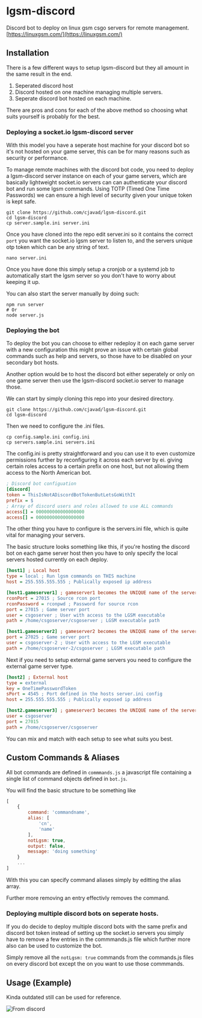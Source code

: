 # lgsm-discord

Discord bot to deploy on linux gsm csgo servers for remote management. [https://linuxgsm.com/](https://linuxgsm.com/)

## Installation

There is a few different ways to setup lgsm-discord but they all amount in the same result in the end.

1. Seperated discord host
2. Discord hosted on one machine managing multiple servers.
3. Seperate discord bot hosted on each machine.

There are pros and cons for each of the above method so choosing what suits yourself is probably for the best.

### Deploying a socket.io lgsm-discord server

With this model you have a seperate host machine for your discord bot so it's not hosted on your game server, this can be for many reasons such as security or performance.

To manage remote machines with the discord bot code, you need to deploy a lgsm-discord server instance on each of your game servers, which are basically lightweight socket.io servers can can authenticate your discord bot and run some lgsm commands. Using TOTP (Timed One Time Passwords) we can ensure a high level of security given your unique token is kept safe.

    git clone https://github.com/cjavad/lgsm-discord.git
    cd lgsm-discord
    cp server.sample.ini server.ini

Once you have cloned into the repo edit server.ini so it contains the correct `port` you want the socket.io lgsm server to listen to, and the servers unique otp token which can be any string of text.

    nano server.ini

Once you have done this simply setup a cronjob or a systemd job to automatically start the lgsm server so you don't have to worry about keeping it up.

You can also start the server manually by doing such:

    npm run server
    # Or
    node server.js

### Deploying the bot

To deploy the bot you can choose to either redeploy it on each game server with a new configuration this might prove an issue with certain global commands such as help and servers, so those have to be disabled on your secondary bot hosts. 

Another option would be to host the discord bot either seperately or only on one game server then use the lgsm-discord socket.io server to manage those.

We can start by simply cloning this repo into your desired directory.

    git clone https://github.com/cjavad/lgsm-discord.git
    cd lgsm-discord

Then we need to configure the .ini files.

    cp config.sample.ini config.ini
    cp servers.sample.ini servers.ini

The config.ini is pretty straightforward and you can use it to even customize permissions further by reconfiguring it across each server by ei. giving certain roles access to a certain prefix on one host, but not allowing them access to the North American bot.

```ini
; Discord bot configuation
[discord]
token = ThisIsNotADiscordBotTokenButLetsGoWithIt
prefix = $
; Array of discord users and roles allowed to use ALL commands
access[] = 000000000000000000
access[] = 000000000000000000
```

The other thing you have to configure is the servers.ini file, which is quite vital for managing your servers.

The basic structure looks something like this, if you're hosting the discord bot on each game server host then you have to only specify the local servers hosted currently on each deploy.

```ini
[host1] ; Local host
type = local ; Run lgsm commands on THIS machine
host = 255.555.555.555 ; Publically exposed ip address

[host1.gameserver1] ; gameserver1 becomes the UNIQUE name of the server
rconPort = 27015 ; Source rcon port
rconPassword = rconpwd ; Password for source rcon
port = 27015 ; Game server port
user = csgoserver ; User with access to the LGSM executable
path = /home/csgoserver/csgoserver ; LGSM executable path

[host1.gameserver2] ; gameserver2 becomes the UNIQUE name of the server
port = 27025 ; Game server port
user = csgoserver-2 ; User with access to the LGSM executable
path = /home/csgoserver-2/csgoserver ; LGSM executable path
```

Next if you need to setup external game servers you need to configure the external game server type.

```ini
[host2] ; External host
type = external
key = OneTimePasswordToken
sPort = 4545 ; Port defined in the hosts server.ini config
host = 255.555.555.555 ; Publically exposed ip address

[host2.gameserver3] ; gameserver3 becomes the UNIQUE name of the server, it can't be gameserver1 or gameserver2 as those are already defined.
user = csgoserver
port = 27015
path = /home/csgoserver/csgoserver
```

You can mix and match with each setup to see what suits you best.

## Custom Commands & Aliases

All bot commands are defined in `commmands.js` a javascript file containing a single list of command objects defined in `bot.js`.

You will find the basic structure to be something like

```js
[
    {
        command: 'commandname',
        alias: [
            'cn',
            'name'
        ],
        notLgsm: true,
        output: false,
        message: 'doing something'
    }
    ...
]
```

With this you can specify command aliases simply by editting the alias array.

Further more removing an entry effectivly removes the command.

### Deploying multiple discord bots on seperate hosts.

If you do decide to deploy multiple discord bots with the same prefix and discord bot token instead of setting up the socket.io servers you simply have to remove a few entries in the commmands.js file which further more also can be used to customize the bot.

Simply remove all the `notLgsm: true` commands from the commands.js files on every discord bot except the on you want to use those commmands.

## Usage (Example)

Kinda outdated still can be used for reference.

![From discord](https://i.imgur.com/9cXId8a.png)